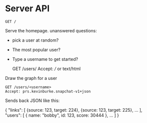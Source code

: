 # Server API

    GET /

Serve the homepage. unanswered questions:

- pick a user at random? 
- The most popular user? 
- Type a username to get started?


    GET /users/<username>
    Accept: */* or text/html

Draw the graph for a user

    GET /users/<username>
    Accept: prs.kevinburke.snapchat-v1+json

Sends back JSON like this:

{
    "links": [
        {source: 123, target: 224},
        {source: 123, target: 225},
        ...
    ],
    "users": [
        {
            name: "bobby",
            id: 123,
            score: 30444
        },
        ...
    ]
}
